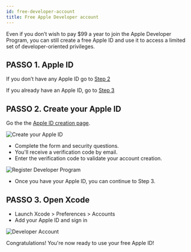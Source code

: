 ```yaml
---
id: free-developer-account
title: Free Apple Developer account
---
```


Even if you don’t wish to pay $99 a year to join the Apple Developer Program, you can still create a free Apple ID and use it to access a limited set of developer-oriented privileges.

## PASSO 1. Apple ID

If you don’t have any Apple ID go to [Step 2](#step-2-create-your-apple-id)

If you already have an Apple ID, go to [Step 3](#step-3-open-xcode)

## PASSO 2. Create your Apple ID

Go the the [Apple ID creation page](https://appleid.apple.com/).

![Create your Apple ID](assets/en/deploy-app-store/Apple-ID-Creation-Page-4D-for-iOS.png)

* Complete the form and security questions.
* You'll receive a verification code by email.
* Enter the verification code to validate your account creation.

![Register Developer Program](assets/en/deploy-app-store/Register-developer-program-4D-for-iOS.png)

* Once you have your Apple ID, you can continue to Step 3.

## PASSO 3. Open Xcode

* Launch Xcode > Preferences > Accounts
* Add your Apple ID and sign in 

![Developer Account](assets/en/test-build/Developer-Account-4D-for-iOS.png)

Congratulations! You're now ready to use your free Apple ID!
